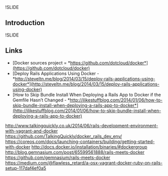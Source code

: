 !SLIDE

## Introduction

!SLIDE

## Links

* [Docker sources project = *https://github.com/dotcloud/docker*](https://github.com/dotcloud/docker)
* [Deploy Rails Applications Using Docker - *http://steveltn.me/blog/2014/03/15/deploy-rails-applications-using-docker*](http://steveltn.me/blog/2014/03/15/deploy-rails-applications-using-docker)
* [How to Skip Bundle Install When Deploying a Rails App to Docker if the Gemfile Hasn’t Changed - *http://ilikestuffblog.com/2014/01/06/how-to-skip-bundle-install-when-deploying-a-rails-app-to-docker*](http://ilikestuffblog.com/2014/01/06/how-to-skip-bundle-install-when-deploying-a-rails-app-to-docker)


http://www.talkingquickly.co.uk/2014/06/rails-development-environment-with-vagrant-and-docker
https://github.com/TalkingQuickly/docker_rails_dev_env/
https://coreos.com/docs/launching-containers/building/getting-started-with-docker
http://docs.docker.io/installation/binaries/#dockergroup
http://blog.gemnasium.com/post/65599561888/rails-meets-docker
https://github.com/gemnasium/rails-meets-docker
https://medium.com/@flawless_retard/a-osx-vagrant-docker-ruby-on-rails-setup-117daf4ef0a5